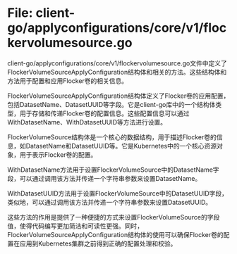 # File: client-go/applyconfigurations/core/v1/flockervolumesource.go

client-go/applyconfigurations/core/v1/flockervolumesource.go文件中定义了FlockerVolumeSourceApplyConfiguration结构体和相关的方法。这些结构体和方法用于配置和应用Flocker卷的相关信息。

FlockerVolumeSourceApplyConfiguration结构体定义了Flocker卷的应用配置，包括DatasetName、DatasetUUID等字段。它是client-go库中的一个结构体类型，用于存储和传递Flocker卷的配置信息。这些配置信息可以通过WithDatasetName、WithDatasetUUID等方法进行设置。

FlockerVolumeSource结构体是一个核心的数据结构，用于描述Flocker卷的信息，如DatasetName和DatasetUUID等。它是Kubernetes中的一个核心资源对象，用于表示Flocker卷的配置。

WithDatasetName方法用于设置FlockerVolumeSource中的DatasetName字段，可以通过调用该方法并传递一个字符串参数来设置DatasetName。

WithDatasetUUID方法用于设置FlockerVolumeSource中的DatasetUUID字段，类似地，可以通过调用该方法并传递一个字符串参数来设置DatasetUUID。

这些方法的作用是提供了一种便捷的方式来设置FlockerVolumeSource的字段值，使得代码编写更加简洁和可读性更强。同时，FlockerVolumeSourceApplyConfiguration结构体的使用可以确保Flocker卷的配置在应用到Kubernetes集群之前得到正确的配置处理和校验。

